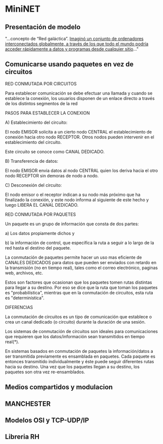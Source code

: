 # MiniNET

## Presentación de modelo

"...concepto de “Red galáctica”. [Imaginó un conjunto de ordenadores interconectados globalmente, a través de los que todo el mundo podría acceder rápidamente a datos y programas desde cualquier sitio](https://thingspeak.com/channels/141411)..."

## Comunicarse usando paquetes en vez de circuitos

RED CONMUTADA POR CIRCUITOS

Para establecer comunicación se debe efectuar una llamada y cuando se establece la conexión, los usuarios disponen de un enlace directo a través de los distintos segmentos de la red

PASOS PARA ESTABLECER LA CONEXION

A) Establecimiento del circuito:

El nodo EMISOR solicita a un cierto nodo CENTRAL el establecimiento de conexión hacia otro nodo RECEPTOR. Otros nodos pueden intervenir en el establecimiento del circuito.

Este circuito se conoce como CANAL DEDICADO.

B) Transferencia de datos:

El nodo EMISOR envia datos al nodo CENTRAL quien los deriva hacia el otro nodo RECEPTOR sin demoras de nodo a nodo.

C) Desconexión del circuito:

El nodo emisor o el receptor indican a su nodo más próximo que ha finalizado la conexión, y este nodo informa al siguiente de este hecho y luego LIBERA EL CANAL DEDICADO.

RED CONMUTADA POR PAQUETES

Un paquete es un grupo de información que consta de dos partes:

a) Los datos propiamente dichos y

b) la información de control, que especifica la ruta a seguir a lo largo de la red hasta el destino del paquete.

La conmutación de paquetes permite hacer un uso mas eficiente de CANALES DEDICADOS para datos que pueden ser enviados con retardo en la transmisión (no en tiempo real), tales como el correo electrónico, paginas web, archivos, etc.

Estos son factores que ocasionan que los paquetes tomen rutas distintas para llegar a su destino. Por eso se dice que la ruta que toman los paquetes es "probabilística", mientras que en la conmutación de circuitos, esta ruta es "determinística".

DIFERENCIAS

La conmutación de circuitos es un tipo de comunicación que establece o crea un canal dedicado (o circuito) durante la duración de una sesión.

Los sistemas de conmutación de circuitos son ideales para comunicaciones que requieren que los datos/información sean transmitidos en tiempo real(*).

En sistemas basados en conmutación de paquetes la información/datos a ser transmitida previamente es ensamblada en paquetes. Cada paquete es entonces transmitido individualmente y éste puede seguir diferentes rutas hacia su destino. Una vez que los paquetes llegan a su destino, los paquetes son otra vez re-ensamblados. 

## Medios compartidos y modulacion

## MANCHESTER

## Modelos OSI y TCP-UDP/IP

## Libreria RH
